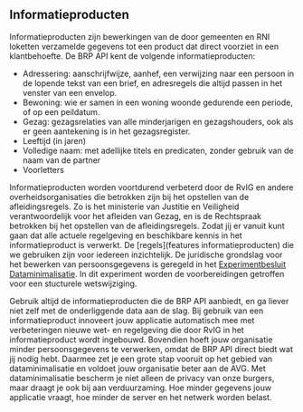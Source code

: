 ## Informatieproducten

Informatieproducten zijn bewerkingen van de door gemeenten en RNI loketten verzamelde gegevens tot een product dat direct voorziet in een klantbehoefte. De BRP API kent de volgende informatieproducten:
- Adressering: aanschrijfwijze, aanhef, een verwijzing naar een persoon in de lopende tekst van een brief, en adresregels die altijd passen in het venster van een envelop.
- Bewoning: wie er samen in een woning woonde gedurende een periode, of op een peildatum.
- Gezag: gezagsrelaties van alle minderjarigen en gezagshouders, ook als er geen aantekening is in het gezagsregister.  
- Leeftijd (in jaren)
- Volledige naam: met adellijke titels en predicaten, zonder gebruik van de naam van de partner
- Voorletters
  
Informatieproducten worden voortdurend verbeterd door de RvIG en andere overheidsorganisaties die betrokken zijn bij het opstellen van de afleidingsregels. Zo is het ministerie van Justitie en Veiligheid verantwoordelijk voor het afleiden van Gezag, en is de Rechtspraak betrokken bij het opstellen van de afleidingsregels. Zodat jij er vanuit kunt gaan dat alle actuele regelgeving en beschikbare kennis in het informatieproduct is verwerkt. De [regels](features informatieproducten) die we gebruiken zijn voor iedereen inzichtelijk.
De juridische grondslag voor het bewerken van persoonsgegevens is geregeld in het [Experimentbesluit Dataminimalisatie](https://zoek.officielebekendmakingen.nl/stb-2024-96.html). In dit experiment worden de voorbereidingen getroffen voor een stucturele wetswijziging.

Gebruik altijd de informatieproducten die de BRP API aanbiedt, en ga liever niet zelf met de onderliggende data aan de slag. Bij gebruik van een informatieproduct innoveert jouw applicatie automatisch mee met verbeteringen nieuwe wet- en regelgeving die door RvIG in het informatieproduct wordt ingebouwd. Bovendien hoeft jouw organisatie minder persoonsgegevens te verwerken, omdat de BRP API direct biedt wat jij nodig hebt. Daarmee zet je een grote stap vooruit op het gebied van dataminimalisatie en voldoet jouw organisatie beter aan de AVG. Met dataminimalisatie bescherm je niet alleen de privacy van onze burgers, maar draagt je ook bij aan verduurzaming. Hoe minder gegevens jouw applicatie vraagt, hoe minder de server en het netwerk worden belast.
